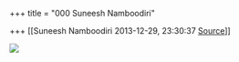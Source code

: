+++
title = "000 Suneesh Namboodiri"

+++
[[Suneesh Namboodiri	2013-12-29, 23:30:37 [Source](https://groups.google.com/g/samskrita/c/ALPOYrBbLqU)]]



[![](https://lh3.googleusercontent.com/-Tt8RsDF07kA/UsBjObZ9p1I/AAAAAAAADF4/afOQXjxFs9k/s1600/Untitled.jpg)](https://lh3.googleusercontent.com/-Tt8RsDF07kA/UsBjObZ9p1I/AAAAAAAADF4/afOQXjxFs9k/s1600/Untitled.jpg)

  

